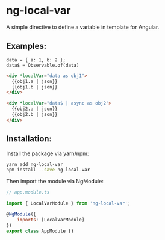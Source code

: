 # ng-local-var

A simple directive to define a variable in template for Angular.

## Examples:

```
data = { a: 1, b: 2 };
data$ = Observable.of(data)
```

```html
<div *localVar="data as obj1">
  {{obj1.a | json}}
  {{obj1.b | json}}
</div>

<div *localVar="data$ | async as obj2">
  {{obj2.a | json}}
  {{obj2.b | json}}
</div>
```

## Installation:

Install the package via yarn/npm:

```bash
yarn add ng-local-var
npm install --save ng-local-var
```

Then import the module via NgModule:

```js
// app.module.ts

import { LocalVarModule } from 'ng-local-var';

@NgModule({
	imports: [LocalVarModule]
})
export class AppModule {}
```
